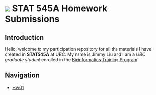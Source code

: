 # ![](https://i.imgur.com/nQz5jVF.png) STAT 545A Homework Submissions

## Introduction

  Hello, welcome to my participation repository for all the materials I have created in __STAT545A__ at UBC. My name is Jimmy Liu and I am a _UBC graduate student_ enrolled in the [Bioinformatics Training Program](http://www.bioinformatics.ubc.ca/).

## Navigation

* [Hw01](https://github.com/jimmyliu1326/STAT545-participation/tree/master/hw01)
